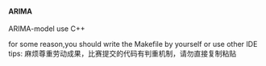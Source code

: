 
#### ARIMA
ARIMA-model use C++<br>

for some reason,you should write the Makefile by yourself or use other IDE<br>
tips: 麻烦尊重劳动成果，比赛提交的代码有判重机制，请勿直接复制粘贴

